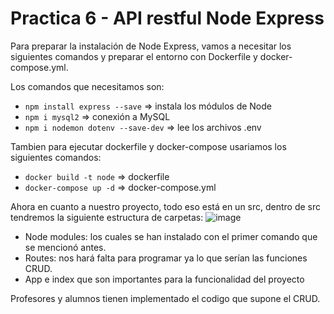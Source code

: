 # Practica 6 - API restful Node Express

Para preparar la instalación de Node Express, vamos a necesitar los siguientes comandos y preparar el entorno con Dockerfile y docker-compose.yml.

Los comandos que necesitamos son:

- `npm install express --save` => instala los módulos de Node
- `npm i mysql2` => conexión a MySQL
- `npm i nodemon dotenv --save-dev` => lee los archivos .env

Tambien para ejecutar dockerfile y docker-compose usariamos los siguientes comandos:
- `docker build -t node` => dockerfile
- `docker-compose up -d` => docker-compose.yml

Ahora en cuanto a nuestro proyecto, todo eso está en un src, dentro de src tendremos la siguiente estructura de carpetas:
![image](https://github.com/tryhubyak/DWES/assets/145651101/ca7622cd-963e-4c0a-ae6e-b2aaefde1b64)

- Node modules: los cuales se han instalado con el primer comando que se mencionó antes.
- Routes: nos hará falta para programar ya lo que serían las funciones CRUD.
- App e index que son importantes para la funcionalidad del proyecto

Profesores y alumnos tienen implementado el codigo que supone el CRUD.

